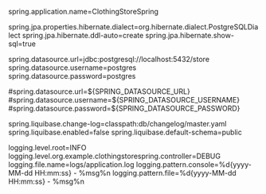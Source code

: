 spring.application.name=ClothingStoreSpring

spring.jpa.properties.hibernate.dialect=org.hibernate.dialect.PostgreSQLDialect
spring.jpa.hibernate.ddl-auto=create
spring.jpa.hibernate.show-sql=true

spring.datasource.url=jdbc:postgresql://localhost:5432/store
spring.datasource.username=postgres
spring.datasource.password=postgres

#spring.datasource.url=${SPRING_DATASOURCE_URL}
#spring.datasource.username=${SPRING_DATASOURCE_USERNAME}
#spring.datasource.password=${SPRING_DATASOURCE_PASSWORD}

spring.liquibase.change-log=classpath:db/changelog/master.yaml
spring.liquibase.enabled=false
spring.liquibase.default-schema=public


logging.level.root=INFO
logging.level.org.example.clothingstorespring.controller=DEBUG
logging.file.name=logs/application.log
logging.pattern.console=%d{yyyy-MM-dd HH:mm:ss} - %msg%n
logging.pattern.file=%d{yyyy-MM-dd HH:mm:ss} - %msg%n